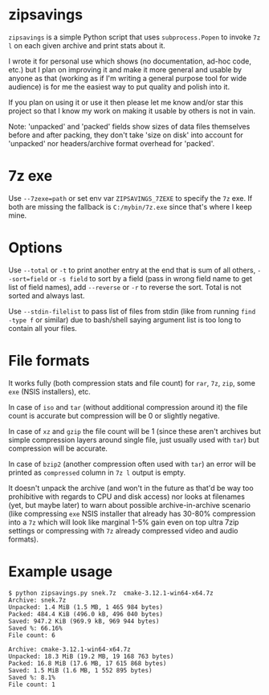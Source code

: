 # zipsavings
`zipsavings` is a simple Python script that uses `subprocess.Popen`
to invoke `7z l` on each given archive and print stats about it.

I wrote it for personal use which shows (no documentation, ad-hoc code, etc.) but
I plan on improving it and make it more general
and usable by anyone as that (working as if I'm writing a general purpose tool
for wide audience) is for me the easiest way to put quality and polish into it.

If you plan on using it or use it then please let me know and/or star this project so
that I know my work on making it usable by others is not in vain.

Note: 'unpacked' and 'packed' fields show sizes of data files themselves
before and after packing, they don't take 'size on disk' into account
for 'unpacked' nor headers/archive format overhead for 'packed'.


# 7z exe

Use `--7zexe=path` or set env var `ZIPSAVINGS_7ZEXE` to specify the `7z` exe.
If both are missing the fallback is `C:/mybin/7z.exe` since that's where I keep mine.


# Options
Use `--total` or `-t` to print another entry at the end that is sum of all others,
`--sort=field` or `-s field` to sort by a field (pass in wrong field name to get list of field names),
add `--reverse` or `-r` to reverse the sort. Total is not sorted and always last.

Use `--stdin-filelist` to pass list of files from stdin (like from running `find -type f` or similar)
due to bash/shell saying argument list is too long to contain all your files.


# File formats

It works fully (both compression stats and file
count) for `rar`, `7z`, `zip`, some `exe` (NSIS installers), etc.

In case of `iso` and `tar` (without additional compression around it) the file
count is accurate but compression will be 0 or slightly negative.

In case of `xz` and `gzip` the file count will be 1 (since these aren't archives
but simple compression layers around single file, just usually used with `tar`) but compression will be accurate.

In case of `bzip2` (another compression often used with `tar`) an error will be
printed as `compressed` column in `7z l` output is empty.

It doesn't unpack the archive (and won't in the future as that'd be way too prohibitive with
regards to CPU and disk access) nor looks at filenames (yet, but maybe later) to warn
about possible archive-in-archive scenario (like compressing `exe` NSIS installer that
already has 30-80% compression into a `7z` which will look like marginal 1-5% gain
even on top ultra 7zip settings or compressing with `7z` already compressed video and audio formats).


# Example usage

```
$ python zipsavings.py snek.7z  cmake-3.12.1-win64-x64.7z
Archive: snek.7z
Unpacked: 1.4 MiB (1.5 MB, 1 465 984 bytes)
Packed: 484.4 KiB (496.0 kB, 496 040 bytes)
Saved: 947.2 KiB (969.9 kB, 969 944 bytes)
Saved %: 66.16%
File count: 6

Archive: cmake-3.12.1-win64-x64.7z
Unpacked: 18.3 MiB (19.2 MB, 19 168 763 bytes)
Packed: 16.8 MiB (17.6 MB, 17 615 868 bytes)
Saved: 1.5 MiB (1.6 MB, 1 552 895 bytes)
Saved %: 8.1%
File count: 1
```
